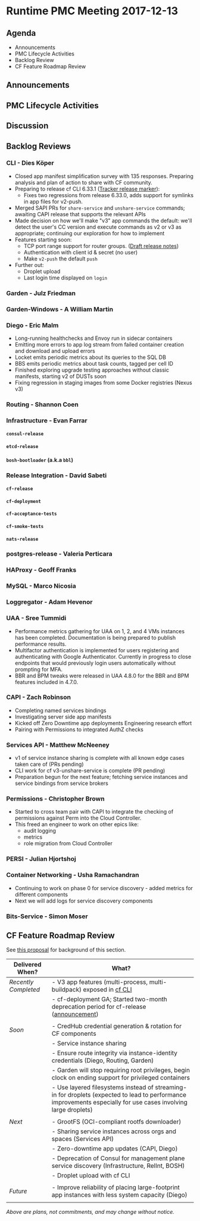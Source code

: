 # Runtime PMC Meeting 2017-12-13

## Agenda

* Announcements
* PMC Lifecycle Activities
* Backlog Review
* CF Feature Roadmap Review


## Announcements


## PMC Lifecycle Activities


## Discussion


## Backlog Reviews

### CLI - Dies Köper
- Closed app manifest simplification survey with 135 responses. Preparing analysis and plan of action to share with CF community.
- Preparing to release cf CLI 6.33.1 ([Tracker release marker](https://www.pivotaltracker.com/story/show/153495841)):
  - Fixes two regressions from release 6.33.0, adds support for symlinks in app files for v2-push.
- Merged SAPI PRs for `share-service` and `unshare-service` commands; awaiting CAPI release that supports the relevant APIs
- Made decision on how we'll make "v3" app commands the default: we'll detect the user's CC version and execute commands as v2 or v3 as appropriate; continuing our exploration for how to implement 
- Features starting soon:
  - TCP port range support for router groups. ([Draft release notes](https://www.pivotaltracker.com/story/show/143621081))
  - Authentication with client id & secret (no user)
  - Make `v2-push` the default `push` 
- Further out:
  - Droplet upload
  - Last login time displayed on `login`

### Garden - Julz Friedman


### Garden-Windows - A William Martin


### Diego - Eric Malm

- Long-running healthchecks and Envoy run in sidecar containers
- Emitting more errors to app log stream from failed container creation and download and upload errors
- Locket emits periodic metrics about its queries to the SQL DB
- BBS emits periodic metrics about task counts, tagged per cell ID
- Finished exploring upgrade testing approaches without classic manifests, starting v2 of DUSTs soon
- Fixing regression in staging images from some Docker registries (Nexus v3)


### Routing - Shannon Coen


### Infrastructure - Evan Farrar

#### `consul-release`

#### `etcd-release`

#### `bosh-bootloader` (a.k.a `bbl`)

### Release Integration - David Sabeti

#### `cf-release`

#### `cf-deployment`

#### `cf-acceptance-tests`

#### `cf-smoke-tests`

#### `nats-release`

### postgres-release - Valeria Perticara

### HAProxy - Geoff Franks

### MySQL - Marco Nicosia

### Loggregator - Adam Hevenor

### UAA - Sree Tummidi
- Performance metrics gathering for UAA on 1, 2, and 4 VMs instances has been completed. Documentation is being prepared to publish performance results.
- Multifactor authentication is implemented for users registering and authenticating with Google Authenticator. Currently in progress to close endpoints that would previously login users automatically without prompting for MFA.
- BBR and BPM tweaks were released in UAA 4.8.0 for the BBR and BPM features included in 4.7.0.

### CAPI - Zach Robinson
- Completing named services bindings
- Investigating server side app manifests
- Kicked off Zero Downtime app deployments Engineering research effort
- Pairing with Permissions to integrated AuthZ checks

### Services API - Matthew McNeeney
- v1 of service instance sharing is complete with all known edge cases taken care of (PRs pending)
- CLI work for cf v3-unshare-service is complete (PR pending)
- Preparation begun for the next feature; fetching service instances and service bindings from service brokers

### Permissions - Christopher Brown

- Started to cross team pair with CAPI to integrate the checking of permissions
  against Perm into the Cloud Controller.
- This freed an engineer to work on other epics like:
  - audit logging
  - metrics
  - role migration from Cloud Controller

### PERSI - Julian Hjortshoj

### Container Networking - Usha Ramachandran
- Continuing to work on phase 0 for service discovery - added metrics for different components
- Next we will add logs for service discovery components

### Bits-Service - Simon Moser


## CF Feature Roadmap Review

See [this proposal](https://docs.google.com/document/d/1K7t_p_NT2F7_Dk3eiv7_g1v3rzFE2GLbTQZTY_V-Les/edit#) for background of this section.

Delivered When? | What?
------|------
*Recently Completed* | - V3 app features (multi-process, multi-buildpack) exposed in [cf CLI](https://github.com/cloudfoundry/cli/releases/tag/v6.32.0)
|| - cf-deployment GA; Started two-month deprecation period for cf-release ([announcement](https://lists.cloudfoundry.org/g/cf-dev/message/7535))
||
*Soon* | - CredHub credential generation & rotation for CF components
|| - Service instance sharing
|| - Ensure route integrity via instance-identity credentials (Diego, Routing, Garden)
|| - Garden will stop requiring root privileges, begin clock on ending support for privileged containers
|| - Use layered filesystems instead of streaming-in for droplets (expected to lead to performance improvements especially for use cases involving large droplets)
||
*Next* | - GrootFS (OCI-compliant rootfs downloader)
|| - Sharing service instances across orgs and spaces (Services API)
|| - Zero-downtime app updates (CAPI, Diego)
|| - Deprecation of Consul for management plane service discovery (Infrastructure, RelInt, BOSH)
|| - Droplet upload with cf CLI
||
*Future* | - Improve reliability of placing large-footprint app instances with less system capacity (Diego)
||

*Above are plans, not commitments, and may change without notice.*
